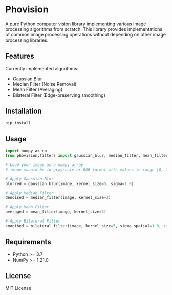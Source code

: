 # Phovision

A pure Python computer vision library implementing various image processing algorithms from scratch. This library provides implementations of common image processing operations without depending on other image processing libraries.

## Features

Currently implemented algorithms:
- Gaussian Blur
- Median Filter (Noise Removal)
- Mean Filter (Averaging)
- Bilateral Filter (Edge-preserving smoothing)

## Installation

```bash
pip install .
```

## Usage

```python
import numpy as np
from phovision.filters import gaussian_blur, median_filter, mean_filter, bilateral_filter

# Load your image as a numpy array
# image should be in grayscale or RGB format with values in range [0, 255]

# Apply Gaussian Blur
blurred = gaussian_blur(image, kernel_size=5, sigma=1.0)

# Apply Median Filter
denoised = median_filter(image, kernel_size=3)

# Apply Mean Filter
averaged = mean_filter(image, kernel_size=3)

# Apply Bilateral Filter
smoothed = bilateral_filter(image, kernel_size=5, sigma_spatial=1.0, sigma_intensity=50.0)
```

## Requirements
- Python >= 3.7
- NumPy >= 1.21.0

## License
MIT License 